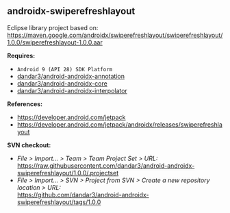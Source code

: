 ## androidx-swiperefreshlayout

Eclipse library project based on:<br/>
https://maven.google.com/androidx/swiperefreshlayout/swiperefreshlayout/1.0.0/swiperefreshlayout-1.0.0.aar

**Requires:**
- `Android 9 (API 28) SDK Platform`
- [dandar3/android-androidx-annotation](https://github.com/dandar3/android-androidx-annotation/tree/1.0.0)
- [dandar3/android-androidx-core](https://github.com/dandar3/android-androidx-core/tree/1.0.0)
- [dandar3/android-androidx-interpolator](https://github.com/dandar3/android-androidx-interpolator/tree/1.0.0)

**References:**
- https://developer.android.com/jetpack
- https://developer.android.com/jetpack/androidx/releases/swiperefreshlayout

**SVN checkout:**
- _File > Import... > Team > Team Project Set > URL:_<br/>
  https://raw.githubusercontent.com/dandar3/android-androidx-swiperefreshlayout/1.0.0/.projectset
- _File > Import... > SVN > Project from SVN > Create a new repository location > URL:_<br/>
  https://github.com/dandar3/android-androidx-swiperefreshlayout/tags/1.0.0
